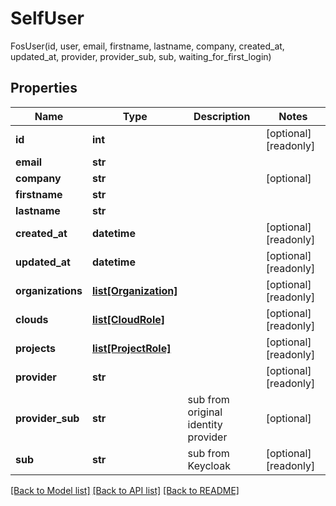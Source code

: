 # SelfUser

FosUser(id, user, email, firstname, lastname, company, created_at, updated_at, provider, provider_sub, sub, waiting_for_first_login)
## Properties
Name | Type | Description | Notes
------------ | ------------- | ------------- | -------------
**id** | **int** |  | [optional] [readonly] 
**email** | **str** |  | 
**company** | **str** |  | [optional] 
**firstname** | **str** |  | 
**lastname** | **str** |  | 
**created_at** | **datetime** |  | [optional] [readonly] 
**updated_at** | **datetime** |  | [optional] [readonly] 
**organizations** | [**list[Organization]**](Organization.md) |  | [optional] [readonly] 
**clouds** | [**list[CloudRole]**](CloudRole.md) |  | [optional] [readonly] 
**projects** | [**list[ProjectRole]**](ProjectRole.md) |  | [optional] [readonly] 
**provider** | **str** |  | [optional] [readonly] 
**provider_sub** | **str** | sub from original identity provider | [optional] 
**sub** | **str** | sub from Keycloak | [optional] [readonly] 

[[Back to Model list]](../README.md#documentation-for-models) [[Back to API list]](../README.md#documentation-for-api-endpoints) [[Back to README]](../README.md)


